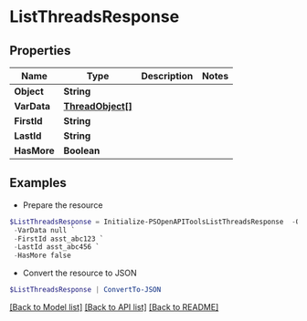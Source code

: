 # ListThreadsResponse
## Properties

Name | Type | Description | Notes
------------ | ------------- | ------------- | -------------
**Object** | **String** |  | 
**VarData** | [**ThreadObject[]**](ThreadObject.md) |  | 
**FirstId** | **String** |  | 
**LastId** | **String** |  | 
**HasMore** | **Boolean** |  | 

## Examples

- Prepare the resource
```powershell
$ListThreadsResponse = Initialize-PSOpenAPIToolsListThreadsResponse  -Object list `
 -VarData null `
 -FirstId asst_abc123 `
 -LastId asst_abc456 `
 -HasMore false
```

- Convert the resource to JSON
```powershell
$ListThreadsResponse | ConvertTo-JSON
```

[[Back to Model list]](../README.md#documentation-for-models) [[Back to API list]](../README.md#documentation-for-api-endpoints) [[Back to README]](../README.md)

